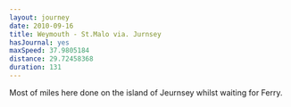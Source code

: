 ```yaml
---
layout: journey
date: 2010-09-16
title: Weymouth - St.Malo via. Jurnsey
hasJournal: yes
maxSpeed: 37.9805184
distance: 29.72458368
duration: 131
---
```

Most of miles here done on the island of Jeurnsey whilst waiting for Ferry.